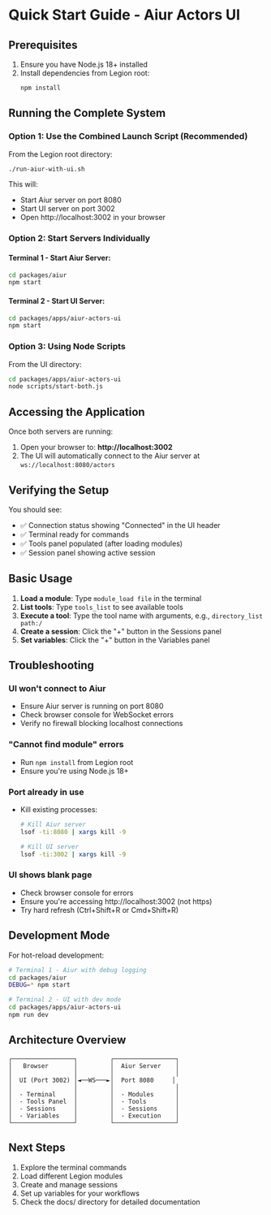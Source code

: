 # Quick Start Guide - Aiur Actors UI

## Prerequisites

1. Ensure you have Node.js 18+ installed
2. Install dependencies from Legion root:
   ```bash
   npm install
   ```

## Running the Complete System

### Option 1: Use the Combined Launch Script (Recommended)

From the Legion root directory:

```bash
./run-aiur-with-ui.sh
```

This will:
- Start Aiur server on port 8080
- Start UI server on port 3002
- Open http://localhost:3002 in your browser

### Option 2: Start Servers Individually

#### Terminal 1 - Start Aiur Server:
```bash
cd packages/aiur
npm start
```

#### Terminal 2 - Start UI Server:
```bash
cd packages/apps/aiur-actors-ui
npm start
```

### Option 3: Using Node Scripts

From the UI directory:
```bash
cd packages/apps/aiur-actors-ui
node scripts/start-both.js
```

## Accessing the Application

Once both servers are running:

1. Open your browser to: **http://localhost:3002**
2. The UI will automatically connect to the Aiur server at `ws://localhost:8080/actors`

## Verifying the Setup

You should see:
- ✅ Connection status showing "Connected" in the UI header
- ✅ Terminal ready for commands
- ✅ Tools panel populated (after loading modules)
- ✅ Session panel showing active session

## Basic Usage

1. **Load a module**: Type `module_load file` in the terminal
2. **List tools**: Type `tools_list` to see available tools
3. **Execute a tool**: Type the tool name with arguments, e.g., `directory_list path:/`
4. **Create a session**: Click the "+" button in the Sessions panel
5. **Set variables**: Click the "+" button in the Variables panel

## Troubleshooting

### UI won't connect to Aiur
- Ensure Aiur server is running on port 8080
- Check browser console for WebSocket errors
- Verify no firewall blocking localhost connections

### "Cannot find module" errors
- Run `npm install` from Legion root
- Ensure you're using Node.js 18+

### Port already in use
- Kill existing processes:
  ```bash
  # Kill Aiur server
  lsof -ti:8080 | xargs kill -9
  
  # Kill UI server
  lsof -ti:3002 | xargs kill -9
  ```

### UI shows blank page
- Check browser console for errors
- Ensure you're accessing http://localhost:3002 (not https)
- Try hard refresh (Ctrl+Shift+R or Cmd+Shift+R)

## Development Mode

For hot-reload development:

```bash
# Terminal 1 - Aiur with debug logging
cd packages/aiur
DEBUG=* npm start

# Terminal 2 - UI with dev mode
cd packages/apps/aiur-actors-ui
npm run dev
```

## Architecture Overview

```
┌─────────────────┐         ┌─────────────────┐
│   Browser       │         │  Aiur Server    │
│                 │         │                 │
│  UI (Port 3002) │◄──WS───►│  Port 8080     │
│                 │         │                 │
│  - Terminal     │         │  - Modules      │
│  - Tools Panel  │         │  - Tools        │
│  - Sessions     │         │  - Sessions     │
│  - Variables    │         │  - Execution    │
└─────────────────┘         └─────────────────┘
```

## Next Steps

1. Explore the terminal commands
2. Load different Legion modules
3. Create and manage sessions
4. Set up variables for your workflows
5. Check the docs/ directory for detailed documentation